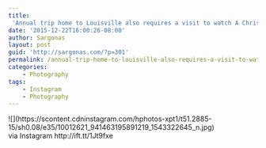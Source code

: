 ```yaml
---
title:
 'Annual trip home to Louisville also requires a visit to watch A Christmas Carol. #sargonas_com'
date: '2015-12-22T16:00:26-08:00'
author: Sargonas
layout: post
guid: 'http://sargonas.com/?p=301'
permalink: /annual-trip-home-to-louisville-also-requires-a-visit-to-watch-a-christmas-carol-sargonas_com/
categories:
    - Photography
tags:
    - Instagram
    - Photography
---
```


<div>![](https://scontent.cdninstagram.com/hphotos-xpt1/t51.2885-15/sh0.08/e35/10012621_941463195891219_1543322645_n.jpg)<div>via Instagram http://ift.tt/1Jt9fxe</div></div>